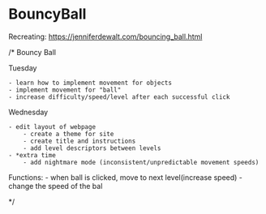 # BouncyBall
Recreating: https://jenniferdewalt.com/bouncing_ball.html

/* Bouncy Ball

Tuesday

	- learn how to implement movement for objects
	- implement movement for "ball"
	- increase difficulty/speed/level after each successful click
	
Wednesday

	- edit layout of webpage
		- create a theme for site
		- create title and instructions
		- add level descriptors between levels
	- *extra time
		- add nightmare mode (inconsistent/unpredictable movement speeds)

Functions: 
	- when ball is clicked, move to next level(increase speed)
	- change the speed of the bal
  
*/

